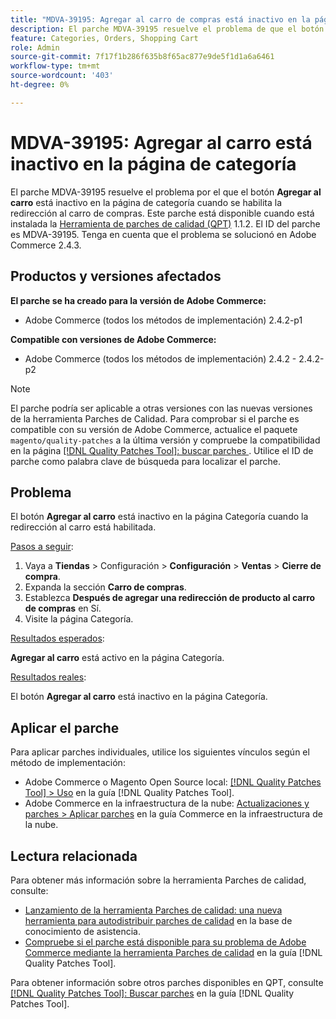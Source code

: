 ```yaml
---
title: "MDVA-39195: Agregar al carro de compras está inactivo en la página de categoría"
description: El parche MDVA-39195 resuelve el problema de que el botón **Agregar al carro de compras** esté inactivo en la página Categoría cuando se habilita la redirección al carro de compras. Este parche está disponible cuando está instalada la [Quality Patches Tool (QPT)](https://experienceleague.adobe.com/en/docs/commerce-knowledge-base/kb/announcements/commerce-announcements/magento-quality-patches-released-new-tool-to-self-serve-quality-patches) 1.1.2. El ID del parche es MDVA-39195. Tenga en cuenta que el problema se solucionó en Adobe Commerce 2.4.3.
feature: Categories, Orders, Shopping Cart
role: Admin
source-git-commit: 7f17f1b286f635b8f65ac877e9de5f1d1a6a6461
workflow-type: tm+mt
source-wordcount: '403'
ht-degree: 0%

---
```


# MDVA-39195: Agregar al carro está inactivo en la página de categoría

El parche MDVA-39195 resuelve el problema por el que el botón **Agregar al carro** está inactivo en la página de categoría cuando se habilita la redirección al carro de compras. Este parche está disponible cuando está instalada la [Herramienta de parches de calidad (QPT)](https://experienceleague.adobe.com/en/docs/commerce-knowledge-base/kb/announcements/commerce-announcements/magento-quality-patches-released-new-tool-to-self-serve-quality-patches) 1.1.2. El ID del parche es MDVA-39195. Tenga en cuenta que el problema se solucionó en Adobe Commerce 2.4.3.

## Productos y versiones afectados

**El parche se ha creado para la versión de Adobe Commerce:**

* Adobe Commerce (todos los métodos de implementación) 2.4.2-p1

**Compatible con versiones de Adobe Commerce:**

* Adobe Commerce (todos los métodos de implementación) 2.4.2 - 2.4.2-p2

>[!NOTE]
>
>El parche podría ser aplicable a otras versiones con las nuevas versiones de la herramienta Parches de Calidad. Para comprobar si el parche es compatible con su versión de Adobe Commerce, actualice el paquete `magento/quality-patches` a la última versión y compruebe la compatibilidad en la página [[!DNL Quality Patches Tool]: buscar parches ](https://experienceleague.adobe.com/en/docs/commerce-knowledge-base/kb/announcements/commerce-announcements/magento-quality-patches-released-new-tool-to-self-serve-quality-patches). Utilice el ID de parche como palabra clave de búsqueda para localizar el parche.

## Problema

El botón **Agregar al carro** está inactivo en la página Categoría cuando la redirección al carro está habilitada.

<u>Pasos a seguir</u>:

1. Vaya a **Tiendas** > Configuración > **Configuración** > **Ventas** > **Cierre de compra**.
1. Expanda la sección **Carro de compras**.
1. Establezca **Después de agregar una redirección de producto al carro de compras** en Sí.
1. Visite la página Categoría.

<u>Resultados esperados</u>:

**Agregar al carro** está activo en la página Categoría.

<u>Resultados reales</u>:

El botón **Agregar al carro** está inactivo en la página Categoría.

## Aplicar el parche

Para aplicar parches individuales, utilice los siguientes vínculos según el método de implementación:

* Adobe Commerce o Magento Open Source local: [[!DNL Quality Patches Tool] > Uso](/help/tools/quality-patches-tool/usage.md) en la guía [!DNL Quality Patches Tool].
* Adobe Commerce en la infraestructura de la nube: [Actualizaciones y parches > Aplicar parches](https://experienceleague.adobe.com/docs/commerce-cloud-service/user-guide/develop/upgrade/apply-patches.html) en la guía Commerce en la infraestructura de la nube.

## Lectura relacionada

Para obtener más información sobre la herramienta Parches de calidad, consulte:

* [Lanzamiento de la herramienta Parches de calidad: una nueva herramienta para autodistribuir parches de calidad](https://experienceleague.adobe.com/en/docs/commerce-knowledge-base/kb/announcements/commerce-announcements/magento-quality-patches-released-new-tool-to-self-serve-quality-patches) en la base de conocimiento de asistencia.
* [Compruebe si el parche está disponible para su problema de Adobe Commerce mediante la herramienta Parches de calidad](/help/tools/quality-patches-tool/patches-available-in-qpt/check-patch-for-magento-issue-with-magento-quality-patches.md) en la guía [!DNL Quality Patches Tool].

Para obtener información sobre otros parches disponibles en QPT, consulte [[!DNL Quality Patches Tool]: Buscar parches](https://experienceleague.adobe.com/tools/commerce-quality-patches/index.html) en la guía [!DNL Quality Patches Tool].
